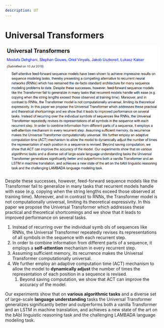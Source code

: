 ```yaml
---
description: UT
---
```


# Universal Transformers

![](.gitbook/assets/image.png)

Despite these successes, however, feed-forward sequence models like the Transformer fail to generalize in many tasks that recurrent models handle with ease \(e.g. copying when the string lengths exceed those observed at training time\). Moreover, and in contrast to RNNs, the Transformer model is not computationally universal, limiting its theoretical expressivity. In this paper we propose the Universal Transformer which addresses these practical and theoretical shortcomings and we show that it leads to improved performance on several tasks.

1. Instead of recurring over the individual symb ols of sequences like RNNs, the Universal Transformer repeatedly revises its representations of all symbols in the sequence with each recurrent step.
2. In order to combine information from different parts of a sequence, it employs a **self-attention** mechanism in every recurrent step.
3. Assuming sufficient memory, its recurrence makes the Universal Transformer computationally universal. 
4. We further employ an adaptive computation time \(ACT\) mechanism to allow the model to **dynamically adjust** the number of times the representation of each position in a sequence is revised. 
   1. Beyond saving computation, we show that ACT can improve the accuracy of the model. 

Our experiments show that on **various algorithmic tasks** and a diverse set of large-scale **language understanding** tasks the Universal Transformer generalizes significantly better and outperforms both a vanilla Transformer and an LSTM in machine translation, and achieves a new state of the art on the bAbI linguistic reasoning task and the challenging LAMBADA language modeling task.





